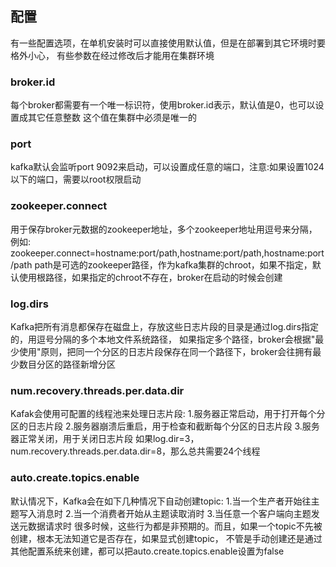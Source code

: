 ## 配置
有一些配置选项，在单机安装时可以直接使用默认值，但是在部署到其它环境时要格外小心，
有些参数在经过修改后才能用在集群环境

### broker.id
每个broker都需要有一个唯一标识符，使用broker.id表示，默认值是0，也可以设置成其它任意整数
这个值在集群中必须是唯一的

### port
kafka默认会监听port 9092来启动，可以设置成任意的端口，注意:如果设置1024以下的端口，需要以root权限启动

### zookeeper.connect
用于保存broker元数据的zookeeper地址，多个zookeeper地址用逗号来分隔，例如:
zookeeper.connect=hostname:port/path,hostname:port/path,hostname:port/path
path是可选的zookeeper路径，作为kafka集群的chroot，如果不指定，默认使用根路径，如果指定的chroot不存在，broker在启动的时候会创建

### log.dirs
Kafka把所有消息都保存在磁盘上，存放这些日志片段的目录是通过log.dirs指定的，用逗号分隔的多个本地文件系统路径，
如果指定多个路径，broker会根据"最少使用"原则，把同一个分区的日志片段保存在同一个路径下，broker会往拥有最少数目分区的路径新增分区

### num.recovery.threads.per.data.dir
Kafak会使用可配置的线程池来处理日志片段:
1.服务器正常启动，用于打开每个分区的日志片段
2.服务器崩溃后重启，用于检查和截断每个分区的日志片段
3.服务器正常关闭，用于关闭日志片段
如果log.dir=3，num.recovery.threads.per.data.dir=8，那么总共需要24个线程

### auto.create.topics.enable
默认情况下，Kafka会在如下几种情况下自动创建topic:
1.当一个生产者开始往主题写入消息时
2.当一个消费者开始从主题读取消时
3.当任意一个客户端向主题发送元数据请求时
很多时候，这些行为都是非预期的。而且，如果一个topic不先被创建，根本无法知道它是否存在，如果显式创建topic，
不管是手动创建还是通过其他配置系统来创建，都可以把auto.create.topics.enable设置为false